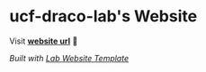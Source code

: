 
# ucf-draco-lab's Website

Visit **[website url](#)** 🚀

_Built with [Lab Website Template](https://greene-lab.gitbook.io/lab-website-template-docs)_

